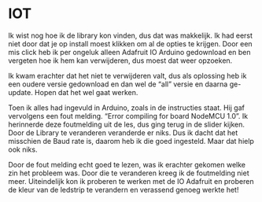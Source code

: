 # IOT

Ik wist nog hoe ik de library kon vinden, dus dat was makkelijk. Ik had eerst niet door dat je op install moest klikken om al de opties te krijgen. Door een mis click heb ik per ongeluk alleen Adafruit IO Arduino gedownload en ben vergeten hoe ik hem kan verwijderen, dus moest dat weer opzoeken. 

Ik kwam erachter dat het niet te verwijderen valt, dus als oplossing heb ik een oudere versie gedownload en dan wel de “all” versie en daarna ge-update. Hopen dat het wel gaat werken.

Toen ik alles had ingevuld in Arduino, zoals in de instructies staat. Hij gaf vervolgens een fout melding. “Error compiling for board NodeMCU 1.0”. Ik herinnerde deze foutmelding uit de les, dus ging terug in de slider kijken. Door de Library te veranderen veranderde er niks. Dus ik dacht dat het misschien de Baud rate is, daarom heb ik die goed ingesteld. Maar dat hielp ook niks. 

Door de fout melding echt goed te lezen, was ik erachter gekomen welke zin het probleem was. Door die te veranderen kreeg ik de foutmelding niet meer.
Uiteindelijk kon ik proberen te werken met de IO Adafruit en proberen de kleur van de ledstrip te verandern en verassend genoeg werkte het!
